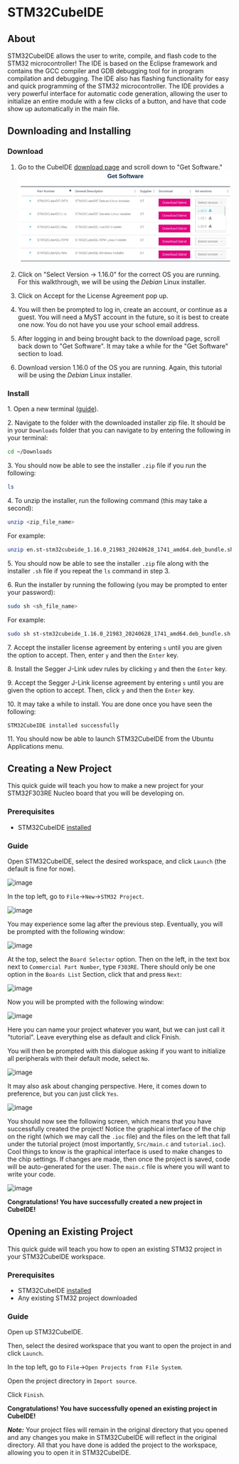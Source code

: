 # STM32CubeIDE

## About
STM32CubeIDE allows the user to write, compile, and flash code to the STM32 microcontroller! The IDE
is based on the Eclipse framework and contains the GCC compiler and GDB debugging tool for in
program compilation and debugging. The IDE also has flashing functionality for easy and quick
programming of the STM32 microcontroller. The IDE provides a very powerful interface for automatic
code generation, allowing the user to initialize an entire module with a few clicks of a button, and
have that code show up automatically in the main file.

## Downloading and Installing
### Download
1. Go to the CubeIDE [download page](https://www.st.com/en/development-tools/stm32cubeide.html) and scroll down to "Get Software."
   ![get software](get-software.webp)

2. Click on "Select Version &rarr; 1.16.0" for the correct OS you are running. For this walkthrough,
we will be using the <em>Debian</em> Linux installer.

3. Click on Accept for the License Agreement pop up.

4. You will then be prompted to log in, create an account, or continue as a guest. You will need a
MyST account in the future, so it is best to create one now. You do not have you use your school
email address.

5. After logging in and being brought back to the download page, scroll back down to "Get Software".
It may take a while for the "Get Software" section to load.

6. Download version 1.16.0 of the OS you are running. Again, this tutorial will be using the <em>Debian</em>
Linux installer.

### Install
1\. Open a new terminal ([guide](https://www.howtogeek.com/686955/how-to-launch-a-terminal-window-on-ubuntu-linux/)).

2\. Navigate to the folder with the downloaded installer zip file. It should be in your `Downloads`
folder that you can navigate to by entering the following in your terminal:
```sh
cd ~/Downloads
```

3\. You should now be able to see the installer `.zip` file if you run the following:

```sh
ls
```

4\. To unzip the installer, run the following command (this may take a second):

```sh
unzip <zip_file_name>
```

For example:
```sh
unzip en.st-stm32cubeide_1.16.0_21983_20240628_1741_amd64.deb_bundle.sh.zip
```

5\. You should now be able to see the installer `.zip` file along with the installer `.sh` file if
you repeat the `ls` command in step 3.

6\. Run the installer by running the following (you may be prompted to enter your password):

```sh
sudo sh <sh_file_name>
```

For example:
```sh
sudo sh st-stm32cubeide_1.16.0_21983_20240628_1741_amd64.deb_bundle.sh
```

7\. Accept the installer license agreement by entering `s` until you are given the option to accept.
Then, enter `y` and then the `Enter` key.

8\. Install the Segger J-Link udev rules by clicking `y` and then the `Enter` key.

9\. Accept the Segger J-Link license agreement by entering `s` until you are given the option to accept.
Then, click `y` and then the `Enter` key.

10\. It may take a while to install. You are done once you have seen the following:
```
STM32CubeIDE installed successfully
```

11\. You should now be able to launch STM32CubeIDE from the Ubuntu Applications menu.

## Creating a New Project
This quick guide will teach you how to make a new project for your STM32F303RE Nucleo board that you
will be developing on.

### Prerequisites
* STM32CubeIDE [installed](#installing)

### Guide
Open STM32CubeIDE, select the desired workspace, and click `Launch` (the default is fine for now).

![image](https://user-images.githubusercontent.com/71603173/186999707-e8a45808-e55b-4859-a797-41e1fe225b05.png)

In the top left, go to `File`&#8594;`New`&#8594;`STM32 Project`.

![image](https://user-images.githubusercontent.com/71603173/186999816-2f289e9c-ebd2-4c3b-ae86-8a29d061ab75.png)

You may experience some lag after the previous step. Eventually, you will be prompted with the following window:

![image](https://user-images.githubusercontent.com/71603173/186999915-d8197e0a-cf00-43e0-a8ce-7c13c3039615.png)

At the top, select the `Board Selector` option.
Then on the left, in the text box next to `Commercial Part Number`, type `F303RE`.
There should only be one option in the `Boards List` Section, click that and press `Next`:

![image](https://user-images.githubusercontent.com/71603173/187000029-9d2cd4f3-c0ed-4dbe-8636-5dea1a1c1054.png)

Now you will be prompted with the following window:

![image](https://user-images.githubusercontent.com/71603173/187000137-4465eb7f-d7b6-4ec2-8986-57e7c16f9a14.png)

Here you can name your project whatever you want, but we can just call it "tutorial".  Leave everything else as default and click Finish.

You will then be prompted with this dialogue asking if you want to initialize all peripherals with their default mode, select `No`.

![image](https://user-images.githubusercontent.com/71603173/187000203-c4e3f20e-6fae-453d-84a0-6355ba955674.png)

It may also ask about changing perspective. Here, it comes down to preference, but you can just click `Yes`.

![image](https://user-images.githubusercontent.com/71603173/187000255-967961b9-7b45-4d6f-b0ca-4bb18dbb7210.png)

You should now see the following screen, which means that you have successfully created the project!
Notice the graphical interface of the chip on the right (which we may call the `.ioc` file) and the
files on the left that fall under the tutorial project (most importantly, `Src/main.c` and
`tutorial.ioc`). Cool things to know is the graphical interface is used to make changes to the chip
settings. If changes are made, then once the project is saved, code will be auto-generated for the
user. The `main.c` file is where you will want to write your code. 

![image](https://user-images.githubusercontent.com/71603173/187000579-18856eed-e151-4cc7-a5d3-f419b2eff41e.png)

**Congratulations! You have successfully created a new project in CubeIDE!**

## Opening an Existing Project
This quick guide will teach you how to open an existing STM32 project in your STM32CubeIDE workspace.

### Prerequisites
* STM32CubeIDE [installed](#installing)
* Any existing STM32 project downloaded

### Guide

Open up STM32CubeIDE.

Then, select the desired workspace that you want to open the project in and click `Launch`.

In the top left, go to `File`&#8594;`Open Projects from File System`.

Open the project directory in `Import source`.

Click `Finish`.

**Congratulations! You have successfully opened an existing project in CubeIDE!**

***Note:*** Your project files will remain in the original directory that you opened
and any changes you make in STM32CubeIDE will reflect in the original directory.
All that you have done is added the project to the workspace, allowing you to
open it in STM32CubeIDE.
